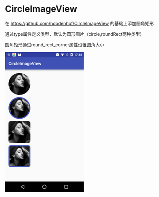 # CircleImageView
在 https://github.com/hdodenhof/CircleImageView 的基础上添加圆角矩形

通过type属性定义类型，默认为圆形图片（circle,roundRect两种类型）

圆角矩形通过round_rect_corner属性设置圆角大小

<img src="https://github.com/shenxing118/CircleImageView/blob/master/app/src/main/res/mipmap-xxhdpi/example.png" width="50%" height="50%">

